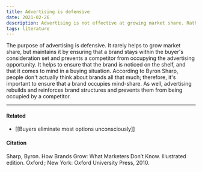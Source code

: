```yaml
---
title: Advertising is defensive
date: 2021-02-26
description: Advertising is not effective at growing market share. Rather, it helps brands maintain their position in a buyer's consideration set and occupies the advertising opportunity. 
tags: literature
---
```


The purpose of advertising is defensive. It rarely helps to grow market share, but maintains it by ensuring that a brand stays within the buyer's consideration set and prevents a competitor from occupying the advertising opportunity. It helps to ensure that the brand is noticed on the shelf, and that it comes to mind in a buying situation. According to Byron Sharp, people don't actually think about brands all that much; therefore, it's important to ensure that a brand occupies mind-share. As well, advertising rebuilds and reinforces brand structures and prevents them from being occupied by a competitor. 

---
#### Related
- [[Buyers eliminate most options unconsciously]]

#### Citation
Sharp, Byron. How Brands Grow: What Marketers Don’t Know. Illustrated edition. Oxford ; New York: Oxford University Press, 2010.